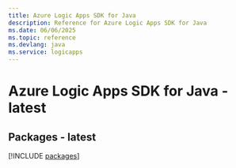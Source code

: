 ```yaml
---
title: Azure Logic Apps SDK for Java
description: Reference for Azure Logic Apps SDK for Java
ms.date: 06/06/2025
ms.topic: reference
ms.devlang: java
ms.service: logicapps
---
```

# Azure Logic Apps SDK for Java - latest
## Packages - latest
[!INCLUDE [packages](logic-apps-index.md)]